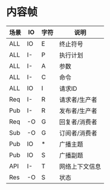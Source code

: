 # 内容帧

场景|IO|字符|说明
--|--|--|--
ALL|IO|E|终止符号
ALL|I-|P|执行计划
ALL|I-|A|参数
ALL|I-|C|命令
ALL|IO|I|请求ID
Req|I-|R|请求者/生产者
Pub|I-|R|发布者/生产者
Req|-O|G|回复者/消费者
Sub|-O|G|订阅者/消费者
Pub|IO|*|广播主题
Pub|IO|S|广播副题
API|I-|T|网络上下文信息
Res|-O|S|状态